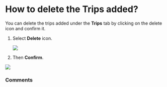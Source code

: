 # How to delete the Trips added?

<p class="no-margin">You can delete the trips added under the <b>Trips</b> tab by clicking on the delete icon and confirm it.</p>
<p class="no-margin"></p>
<ol>
<li>
<p class="no-margin">Select <b>Delete</b> icon.</p>
<p class="no-margin"></p>
<div class="intercom-container"><img src="/assets/img/teams-pro/image_128.png"></div>
</li>
<li>
<p class="no-margin">Then <b>Confirm</b>.</p>
</li>
</ol><div class="intercom-container"><img src="/assets/img/teams-pro/image_129.png"></div>

### Comments
<Comments />

